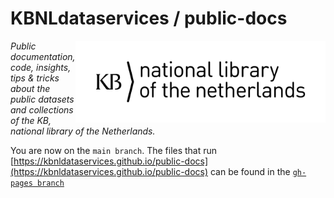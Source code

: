 # KBNLdataservices / public-docs 

<img alt="KB logo" src="https://raw.githubusercontent.com/KBNLdataservices/public-docs/gh-pages/assets/images/KB_Nationale-Bibliotheek_Logo_RGB-Zwart-EN.jpg" width="400px" align="right"/>


*Public documentation, code, insights, tips & tricks about the public datasets and collections of the KB, national library of the Netherlands.* 

You are now on the ```main branch```.  The files that run [https://kbnldataservices.github.io/public-docs](https://kbnldataservices.github.io/public-docs) can be found in the
[```gh-pages branch```](https://github.com/KBNLdataservices/public-docs/tree/gh-pages)
